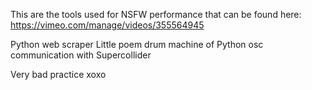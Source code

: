 This are the tools used for NSFW performance that can be found here:
https://vimeo.com/manage/videos/355564945

Python web scraper
Little poem drum machine of Python osc communication with Supercollider

Very bad practice 
xoxo

